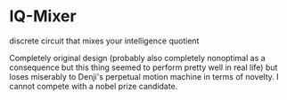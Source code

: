 # IQ-Mixer
discrete circuit that mixes your intelligence quotient

Completely original design (probably also completely nonoptimal as a consequence but this thing seemed to perform pretty well in real life) but loses miserably to Denji's 
perpetual motion machine in terms of novelty. I cannot compete with a nobel prize candidate.

